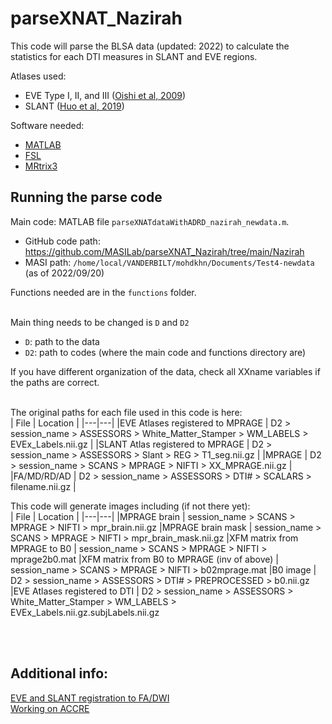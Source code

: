 # parseXNAT_Nazirah

This code will parse the BLSA data (updated: 2022) to calculate the statistics for each DTI measures in SLANT and EVE regions.

Atlases used:  
* EVE Type I, II, and III ([Oishi et al, 2009](https://pubmed.ncbi.nlm.nih.gov/19385016/)) 
* SLANT ([Huo et al, 2019](https://pubmed.ncbi.nlm.nih.gov/30910724/))

Software needed:  
* [MATLAB](https://www.mathworks.com/products/get-matlab.html)
* [FSL](https://fsl.fmrib.ox.ac.uk/fsl/fslwiki/)
* [MRtrix3](https://www.mrtrix.org)

## Running the parse code

Main code: MATLAB file `parseXNATdataWithADRD_nazirah_newdata.m`.  
* GitHub code path: https://github.com/MASILab/parseXNAT_Nazirah/tree/main/Nazirah
* MASI path: `/home/local/VANDERBILT/mohdkhn/Documents/Test4-newdata`  
(as of 2022/09/20)

Functions needed are in the `functions` folder.
<br/><br/>

Main thing needs to be changed is `D` and `D2`
* `D`: path to the data
* `D2`: path to codes (where the main code and functions directory are)

If you have different organization of the data, check all XXname variables if the paths are correct.
<br/><br/>

The original paths for each file used in this code is here:  
| File | Location |
|---|---|
|EVE Atlases registered to MPRAGE | D2 > session_name > ASSESSORS > White_Matter_Stamper > WM_LABELS > EVEx_Labels.nii.gz |
|SLANT Atlas registered to MPRAGE | D2 > session_name > ASSESSORS > Slant > REG > T1_seg.nii.gz |
|MPRAGE | D2 > session_name > SCANS > MPRAGE > NIFTI > XX_MPRAGE.nii.gz |
|FA/MD/RD/AD | D2 > session_name > ASSESSORS > DTI# > SCALARS > filename.nii.gz |

This code will generate images including (if not there yet):  
| File | Location |
|---|---|
|MPRAGE brain | session_name > SCANS > MPRAGE > NIFTI > mpr_brain.nii.gz
|MPRAGE brain mask | session_name > SCANS > MPRAGE > NIFTI > mpr_brain_mask.nii.gz
|XFM matrix from MPRAGE to B0 | session_name > SCANS > MPRAGE > NIFTI > mprage2b0.mat
|XFM matrix from B0 to MPRAGE (inv of above) | session_name > SCANS > MPRAGE > NIFTI > b02mprage.mat
|B0 image | D2 > session_name > ASSESSORS > DTI# > PREPROCESSED > b0.nii.gz
|EVE Atlases registered to DTI | D2 > session_name > ASSESSORS > White_Matter_Stamper > WM_LABELS > EVEx_Labels.nii.gz.subjLabels.nii.gz

<br/><br/>

## Additional info:   
[EVE and SLANT registration to FA/DWI](reg_method.md)  
[Working on ACCRE](work_on_accre.md)
